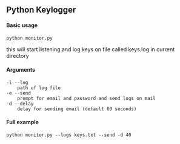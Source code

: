 ## Python Keylogger

#### Basic usage

```bash
python monitor.py
```

this will start listening and log keys on file called keys.log in current directory

#### Arguments

```
-l --log
	path of log file
-e --send
    prompt for email and password and send logs on mail
-d --delay
    delay for sending email (default 60 seconds)
```

#### Full example
```
python monitor.py --logs keys.txt --send -d 40
```
